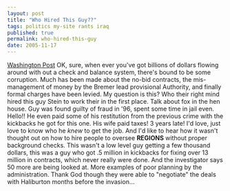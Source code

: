 ```yaml
---
layout: post
title: "Who Hired This Guy??"
tags: politics my-site rants iraq
published: true
permalink: who-hired-this-guy
date: 2005-11-17
---
```


<a href="http://www.washingtonpost.com/wp-dyn/content/article/2005/11/17/AR2005111701879.html?nav=rss_politics">Washington Post</a> OK, sure, when ever you've got billions of dollars flowing around with out a check and balance system, there's bound to be some corruption.  Much has been made about the no-bid contracts, the mis-management of money by the Bremer lead provisional Authority, and finally formal charges have been levied.  My question is this?  Who their right mind hired this guy Stein to work their in the first place.  Talk about fox in the hen house.  Guy was found guilty of fraud in '96, spent some time in jail even.  Hello!!  He even paid some of his restitution from the previous crime with the kickbacks he got for this one.  His wife paid taxes! 3 years late!  I'd love, just love to know who he <em>knew</em> to get the job.  And I'd like to hear how it wasn't thought out on how to hire people to oversee <strong>REGIONS</strong> without proper background checks.  This wasn't a low level guy getting a few thousand dollars, this was a guy who got .5 million in kickbacks for fixing over 13 million in contracts, which never really were done.  And the investigator says 50 more are being looked at.  More examples of poor planning by the administration.  Thank God though they were able to "negotiate" the deals with Haliburton months before the invasion...
